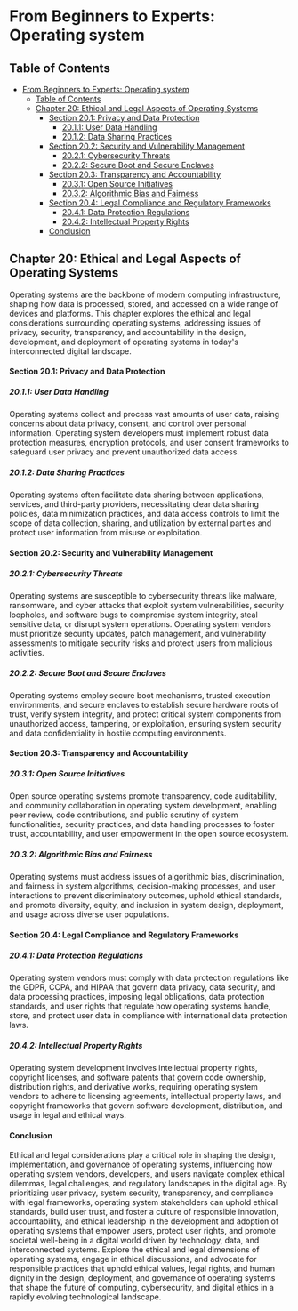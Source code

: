 # From Beginners to Experts: Operating system

## Table of Contents

- [From Beginners to Experts: Operating system](#from-beginners-to-experts-operating-system)
  - [Table of Contents](#table-of-contents)
  - [Chapter 20: Ethical and Legal Aspects of Operating Systems](#chapter-20-ethical-and-legal-aspects-of-operating-systems)
      - [Section 20.1: Privacy and Data Protection](#section-201-privacy-and-data-protection)
        - [20.1.1: User Data Handling](#2011-user-data-handling)
        - [20.1.2: Data Sharing Practices](#2012-data-sharing-practices)
      - [Section 20.2: Security and Vulnerability Management](#section-202-security-and-vulnerability-management)
        - [20.2.1: Cybersecurity Threats](#2021-cybersecurity-threats)
        - [20.2.2: Secure Boot and Secure Enclaves](#2022-secure-boot-and-secure-enclaves)
      - [Section 20.3: Transparency and Accountability](#section-203-transparency-and-accountability)
        - [20.3.1: Open Source Initiatives](#2031-open-source-initiatives)
        - [20.3.2: Algorithmic Bias and Fairness](#2032-algorithmic-bias-and-fairness)
      - [Section 20.4: Legal Compliance and Regulatory Frameworks](#section-204-legal-compliance-and-regulatory-frameworks)
        - [20.4.1: Data Protection Regulations](#2041-data-protection-regulations)
        - [20.4.2: Intellectual Property Rights](#2042-intellectual-property-rights)
      - [Conclusion](#conclusion)

## Chapter 20: Ethical and Legal Aspects of Operating Systems

Operating systems are the backbone of modern computing infrastructure, shaping how data is processed, stored, and accessed on a wide range of devices and platforms. This chapter explores the ethical and legal considerations surrounding operating systems, addressing issues of privacy, security, transparency, and accountability in the design, development, and deployment of operating systems in today's interconnected digital landscape.

#### Section 20.1: Privacy and Data Protection

##### 20.1.1: User Data Handling

Operating systems collect and process vast amounts of user data, raising concerns about data privacy, consent, and control over personal information. Operating system developers must implement robust data protection measures, encryption protocols, and user consent frameworks to safeguard user privacy and prevent unauthorized data access.

##### 20.1.2: Data Sharing Practices

Operating systems often facilitate data sharing between applications, services, and third-party providers, necessitating clear data sharing policies, data minimization practices, and data access controls to limit the scope of data collection, sharing, and utilization by external parties and protect user information from misuse or exploitation.

#### Section 20.2: Security and Vulnerability Management

##### 20.2.1: Cybersecurity Threats

Operating systems are susceptible to cybersecurity threats like malware, ransomware, and cyber attacks that exploit system vulnerabilities, security loopholes, and software bugs to compromise system integrity, steal sensitive data, or disrupt system operations. Operating system vendors must prioritize security updates, patch management, and vulnerability assessments to mitigate security risks and protect users from malicious activities.

##### 20.2.2: Secure Boot and Secure Enclaves

Operating systems employ secure boot mechanisms, trusted execution environments, and secure enclaves to establish secure hardware roots of trust, verify system integrity, and protect critical system components from unauthorized access, tampering, or exploitation, ensuring system security and data confidentiality in hostile computing environments.

#### Section 20.3: Transparency and Accountability

##### 20.3.1: Open Source Initiatives

Open source operating systems promote transparency, code auditability, and community collaboration in operating system development, enabling peer review, code contributions, and public scrutiny of system functionalities, security practices, and data handling processes to foster trust, accountability, and user empowerment in the open source ecosystem.

##### 20.3.2: Algorithmic Bias and Fairness

Operating systems must address issues of algorithmic bias, discrimination, and fairness in system algorithms, decision-making processes, and user interactions to prevent discriminatory outcomes, uphold ethical standards, and promote diversity, equity, and inclusion in system design, deployment, and usage across diverse user populations.

#### Section 20.4: Legal Compliance and Regulatory Frameworks

##### 20.4.1: Data Protection Regulations

Operating system vendors must comply with data protection regulations like the GDPR, CCPA, and HIPAA that govern data privacy, data security, and data processing practices, imposing legal obligations, data protection standards, and user rights that regulate how operating systems handle, store, and protect user data in compliance with international data protection laws.

##### 20.4.2: Intellectual Property Rights

Operating system development involves intellectual property rights, copyright licenses, and software patents that govern code ownership, distribution rights, and derivative works, requiring operating system vendors to adhere to licensing agreements, intellectual property laws, and copyright frameworks that govern software development, distribution, and usage in legal and ethical ways.

#### Conclusion

Ethical and legal considerations play a critical role in shaping the design, implementation, and governance of operating systems, influencing how operating system vendors, developers, and users navigate complex ethical dilemmas, legal challenges, and regulatory landscapes in the digital age. By prioritizing user privacy, system security, transparency, and compliance with legal frameworks, operating system stakeholders can uphold ethical standards, build user trust, and foster a culture of responsible innovation, accountability, and ethical leadership in the development and adoption of operating systems that empower users, protect user rights, and promote societal well-being in a digital world driven by technology, data, and interconnected systems. Explore the ethical and legal dimensions of operating systems, engage in ethical discussions, and advocate for responsible practices that uphold ethical values, legal rights, and human dignity in the design, deployment, and governance of operating systems that shape the future of computing, cybersecurity, and digital ethics in a rapidly evolving technological landscape.